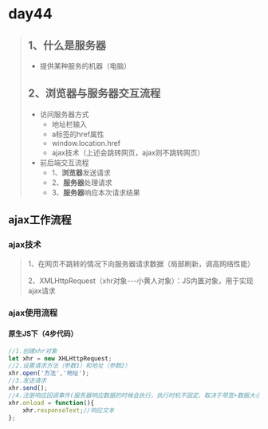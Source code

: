 # day44

> ## 1、什么是服务器
>
> - 提供某种服务的机器（电脑）
> ## 2、浏览器与服务器交互流程
>
> - 访问服务器方式
>   - 地址栏输入
>   - a标签的href属性
>   - window.location.href
>   - ajax技术（上述会跳转网页，ajax则不跳转网页）
> - 前后端交互流程
>   - 1、**浏览器**发送请求
>   - 2、**服务器**处理请求
>   - 3、**服务器**响应本次请求结果

## ajax工作流程

### ajax技术

> 1、在网页不跳转的情况下向服务器请求数据（局部刷新，调高网络性能）
>
> 2、XMLHttpRequest（xhr对象---小黄人对象）：JS内置对象，用于实现ajax请求

### ajax使用流程

#### 原生JS下（4步代码）

```js
//1.创建xhr对象
let xhr = new XHLHttpRequest;
//2.设置请求方法（参数1）和地址（参数2）
xhr.open('方法','地址');
//3.发送请求
xhr.send();
//4.注册响应回调事件(服务器响应数据的时候会执行，执行时机不固定，取决于带宽+数据大小+天气等种种因素)
xhr.onload = function(){
    xhr.responseText;//响应文本
};
```